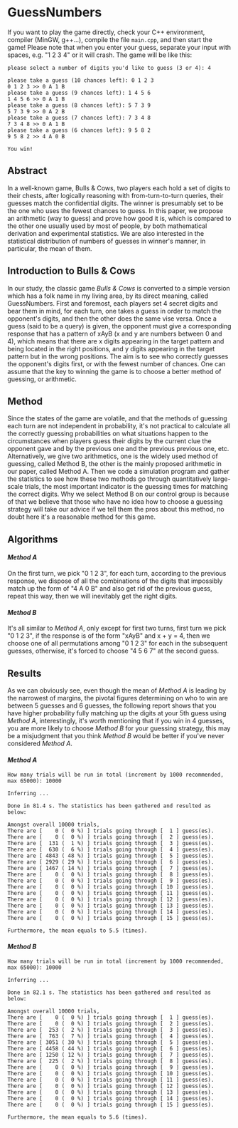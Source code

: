 # GuessNumbers

If you want to play the game directly, check your C++ environment, compiler (MinGW, g++...), compile the file `main.cpp`, and then start the game! Please note that when you enter your guess, separate your input with spaces, e.g. "1 2 3 4" or it will crash. The game will be like this:
```
please select a number of digits you'd like to guess (3 or 4): 4

please take a guess (10 chances left): 0 1 2 3
0 1 2 3 >> 0 A 1 B
please take a guess (9 chances left): 1 4 5 6
1 4 5 6 >> 0 A 1 B
please take a guess (8 chances left): 5 7 3 9
5 7 3 9 >> 0 A 2 B
please take a guess (7 chances left): 7 3 4 8
7 3 4 8 >> 0 A 1 B
please take a guess (6 chances left): 9 5 8 2
9 5 8 2 >> 4 A 0 B

You win!
```

## Abstract
In a well-known game, Bulls & Cows, two players each hold a set of digits to their chests, after logically reasoning with from-turn-to-turn queries, their guesses match the confidential digits. The winner is presumably set to be the one who uses the fewest chances to guess. In this paper, we propose an arithmetic (way to guess) and prove how good it is, which is compared to the other one usually used by most of people, by both mathematical derivation and experimental statistics. We are also interested in the statistical distribution of numbers of guesses in winner's manner, in particular, the mean of them.

## Introduction to Bulls & Cows

In our study, the classic game *Bulls & Cows* is converted to a simple version which has a folk name in my living area, by its direct meaning, called GuessNumbers. First and foremost, each players set 4 secret digits and bear them in mind, for each turn, one takes a guess in order to match the opponent's digits, and then the other does the same vise versa. Once a guess (said to be a query) is given, the opponent must give a corresponding response that has a pattern of xAyB (x and y are numbers between 0 and 4), which means that there are x digits appearing in the target pattern and being located in the right positions, and y digits appearing in the target pattern but in the wrong positions. The aim is to see who correctly guesses the opponent's digits first, or with the fewest number of chances. One can assume that the key to winning the game is to choose a better method of guessing, or arithmetic.

## Method
Since the states of the game are volatile, and that the methods of guessing each turn are not independent in probability, it's not practical to calculate all the correctly guessing probabilities on what situations happen to the circumstances when players guess their digits by the current clue the opponent gave and by the previous one and the previous previous one, etc. Alternatively, we give two arithmetics, one is the widely used method of guessing, called Method B, the other is the mainly proposed arithmetic in our paper, called Method A. Then we code a simulation program and gather the statistics to see how these two methods go through quantitatively large-scale trials, the most important indicator is the guessing times for matching the correct digits. Why we select Method B on our control group is because of that we believe that those who have no idea how to choose a guessing strategy will take our advice if we tell them the pros about this method, no doubt here it's a reasonable method for this game.

## Algorithms
#### *Method A*
On the first turn, we pick "0 1 2 3", for each turn, according to the previous response, we dispose of all the combinations of the digits that impossibly match up the form of "4 A 0 B" and also get rid of the previous guess, repeat this way, then we will inevitably get the right digits.
#### *Method B*
It's all similar to _Method A_, only except for first two turns, first turn we pick "0 1 2 3", if the response is of the form "xAyB" and x + y = 4, then we choose one of all permutations among "0 1 2 3" for each in the subsequent guesses, otherwise, it's forced to choose "4 5 6 7" at the second guess.

## Results
As we can obviously see, even though the mean of _Method A_ is leading by the narrowest of margins, the pivotal figures determining on who to win are between 5 guesses and 6 guesses, the following report shows that you have higher probability fully matching up the digits at your 5th guess using _Method A_, interestingly, it's worth mentioning that if you win in 4 guesses, you are more likely to choose _Method B_ for your guessing strategy, this may be a misjudgment that you think _Method B_ would be better if you've never considered _Method A_.
#### *Method A*
```
How many trials will be run in total (increment by 1000 recommended, max 65000): 10000

Inferring ...

Done in 81.4 s. The statistics has been gathered and resulted as below:

Amongst overall 10000 trials,
There are [    0 (  0 %) ] trials going through [  1 ] guess(es).
There are [    0 (  0 %) ] trials going through [  2 ] guess(es).
There are [  131 (  1 %) ] trials going through [  3 ] guess(es).
There are [  630 (  6 %) ] trials going through [  4 ] guess(es).
There are [ 4843 ( 48 %) ] trials going through [  5 ] guess(es).
There are [ 2929 ( 29 %) ] trials going through [  6 ] guess(es).
There are [ 1467 ( 14 %) ] trials going through [  7 ] guess(es).
There are [    0 (  0 %) ] trials going through [  8 ] guess(es).
There are [    0 (  0 %) ] trials going through [  9 ] guess(es).
There are [    0 (  0 %) ] trials going through [ 10 ] guess(es).
There are [    0 (  0 %) ] trials going through [ 11 ] guess(es).
There are [    0 (  0 %) ] trials going through [ 12 ] guess(es).
There are [    0 (  0 %) ] trials going through [ 13 ] guess(es).
There are [    0 (  0 %) ] trials going through [ 14 ] guess(es).
There are [    0 (  0 %) ] trials going through [ 15 ] guess(es).

Furthermore, the mean equals to 5.5 (times).
```
#### *Method B*
```
How many trials will be run in total (increment by 1000 recommended, max 65000): 10000

Inferring ...

Done in 82.1 s. The statistics has been gathered and resulted as below:

Amongst overall 10000 trials,
There are [    0 (  0 %) ] trials going through [  1 ] guess(es).
There are [    0 (  0 %) ] trials going through [  2 ] guess(es).
There are [  253 (  2 %) ] trials going through [  3 ] guess(es).
There are [  763 (  7 %) ] trials going through [  4 ] guess(es).
There are [ 3051 ( 30 %) ] trials going through [  5 ] guess(es).
There are [ 4458 ( 44 %) ] trials going through [  6 ] guess(es).
There are [ 1250 ( 12 %) ] trials going through [  7 ] guess(es).
There are [  225 (  2 %) ] trials going through [  8 ] guess(es).
There are [    0 (  0 %) ] trials going through [  9 ] guess(es).
There are [    0 (  0 %) ] trials going through [ 10 ] guess(es).
There are [    0 (  0 %) ] trials going through [ 11 ] guess(es).
There are [    0 (  0 %) ] trials going through [ 12 ] guess(es).
There are [    0 (  0 %) ] trials going through [ 13 ] guess(es).
There are [    0 (  0 %) ] trials going through [ 14 ] guess(es).
There are [    0 (  0 %) ] trials going through [ 15 ] guess(es).

Furthermore, the mean equals to 5.6 (times).
